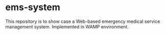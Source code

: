 # ems-system
This repository is to show case a Web-based emergency medical service management system. Implemented in WAMP environment.
